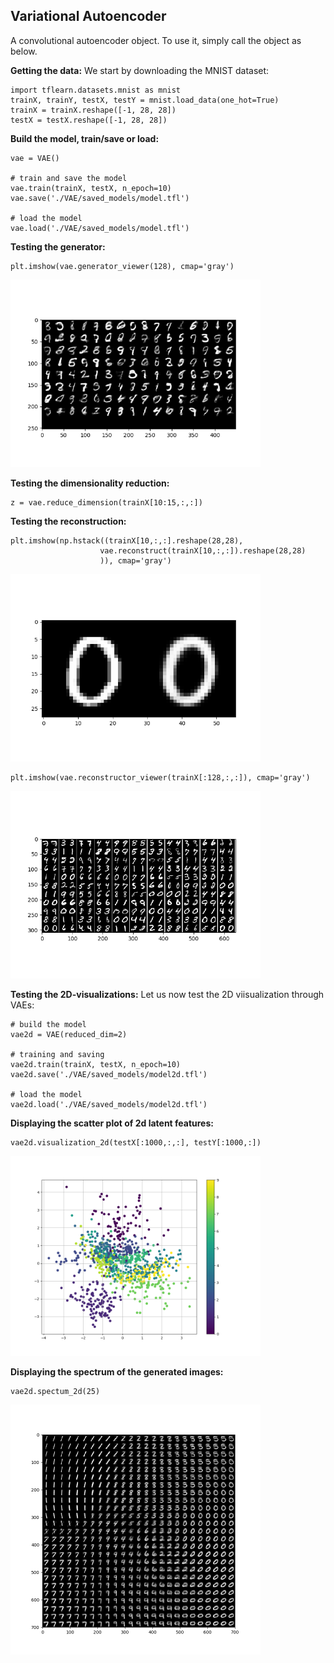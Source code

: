 ## Variational Autoencoder

A convolutional autoencoder object. 
To use it, simply call the object as below.

**Getting the data:**
We start by downloading the MNIST dataset:

    import tflearn.datasets.mnist as mnist
    trainX, trainY, testX, testY = mnist.load_data(one_hot=True)
    trainX = trainX.reshape([-1, 28, 28])
    testX = testX.reshape([-1, 28, 28])


**Build the model, train/save or load:**

    vae = VAE()

    # train and save the model
    vae.train(trainX, testX, n_epoch=10)
    vae.save('./VAE/saved_models/model.tfl')

    # load the model
    vae.load('./VAE/saved_models/model.tfl')


**Testing the generator:**
  
    plt.imshow(vae.generator_viewer(128), cmap='gray')

<img src="https://github.com/arashsaber/nnexplore/blob/lenovo/VAE/Figs/generated.png" width="400">

**Testing the dimensionality reduction:**
  
    z = vae.reduce_dimension(trainX[10:15,:,:])

**Testing the reconstruction:**

    plt.imshow(np.hstack((trainX[10,:,:].reshape(28,28), 
                        vae.reconstruct(trainX[10,:,:]).reshape(28,28)
                        )), cmap='gray')

<img src="https://github.com/arashsaber/nnexplore/blob/lenovo/VAE/Figs/reconstructed0.png" width="400">

    plt.imshow(vae.reconstructor_viewer(trainX[:128,:,:]), cmap='gray')

<img src="https://github.com/arashsaber/nnexplore/blob/lenovo/VAE/Figs/reconstructed.png" width="400">   
    
**Testing the 2D-visualizations:**
Let us now test the 2D viisualization through VAEs:
    
    # build the model
    vae2d = VAE(reduced_dim=2)

    # training and saving
    vae2d.train(trainX, testX, n_epoch=10)
    vae2d.save('./VAE/saved_models/model2d.tfl')
    
    # load the model
    vae2d.load('./VAE/saved_models/model2d.tfl')
    
    
**Displaying the scatter plot of 2d latent features:**

    vae2d.visualization_2d(testX[:1000,:,:], testY[:1000,:])

<img src="https://github.com/arashsaber/nnexplore/blob/lenovo/VAE/Figs/scatterplot.png" width="400">

**Displaying the spectrum of the generated images:**

    vae2d.spectum_2d(25)

<img src="https://github.com/arashsaber/nnexplore/blob/lenovo/VAE/Figs/spectrum.png" width="400">
